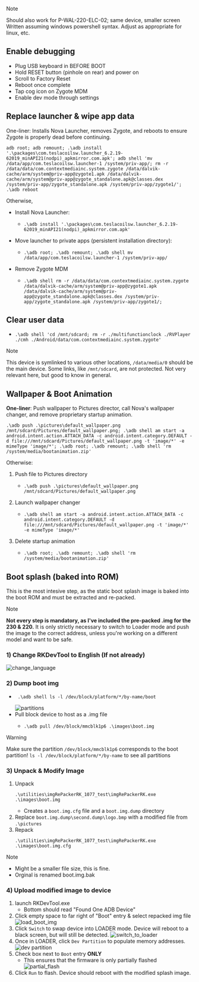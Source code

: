 > [!NOTE]
> Should also work for P-WAL-220-ELC-02; same device, smaller screen
> Written assuming windows powershell syntax. Adjust as appropriate for linux, etc.

## Enable debugging
- Plug USB keyboard in BEFORE BOOT
- Hold RESET button (pinhole on rear) and power on
- Scroll to Factory Reset
- Reboot once complete
- Tap cog icon on Zygote MDM
- Enable dev mode through settings

## Replace launcher & wipe app data

One-liner: Installs Nova Launcher, removes Zygote, and reboots to ensure Zygote is properly dead before continuing.
```
adb root; adb remount; .\adb install '.\packages\com.teslacoilsw.launcher_6.2.19-62019_minAPI21(nodpi)_apkmirror.com.apk'; adb shell 'mv /data/app/com.teslacoilsw.launcher-1 /system/priv-app/; rm -r /data/data/com.contextmediainc.system.zygote /data/dalvik-cache/arm/system@priv-app@zygote1.apk /data/dalvik-cache/arm/system@priv-app@zygote_standalone.apk@classes.dex /system/priv-app/zygote_standalone.apk /system/priv-app/zygote1/'; .\adb reboot
```
Otherwise, 
- Install Nova Launcher:
  - ```
    .\adb install '.\packages\com.teslacoilsw.launcher_6.2.19-62019_minAPI21(nodpi)_apkmirror.com.apk'
    ```
- Move launcher to private apps (persistent installation directory):
  - ```
    .\adb root; .\adb remount; .\adb shell mv /data/app/com.teslacoilsw.launcher-1 /system/priv-app/
    ```
- Remove Zygote MDM
  - ```
    .\adb shell rm -r /data/data/com.contextmediainc.system.zygote /data/dalvik-cache/arm/system@priv-app@zygote1.apk /data/dalvik-cache/arm/system@priv-app@zygote_standalone.apk@classes.dex /system/priv-app/zygote_standalone.apk /system/priv-app/zygote1/;
    ```



## Clear user data
- ```
  .\adb shell 'cd /mnt/sdcard; rm -r ./multifunctionclock ./RVPlayer ./cmh ./Android/data/com.contextmediainc.system.zygote'
  ```
> [!NOTE]
> This device is symlinked to various other locations, `/data/media/0` should be the main device. Some links, like `/mnt/sdcard`, are not protected. Not very relevant here, but good to know in general.

## Wallpaper & Boot Animation
**One-liner**: Push wallpaper to Pictures director, call Nova's wallpaper changer, and remove proprietary startup animation.
```
.\adb push .\pictures\default_wallpaper.png /mnt/sdcard/Pictures/default_wallpaper.png; .\adb shell am start -a android.intent.action.ATTACH_DATA -c android.intent.category.DEFAULT -d file:///mnt/sdcard/Pictures/default_wallpaper.png -t 'image/*' -e mimeType 'image/*'; .\adb root; .\adb remount; .\adb shell 'rm /system/media/bootanimation.zip'
```
Otherwise:
1. Push file to Pictures directory
   - ```
     .\adb push .\pictures\default_wallpaper.png /mnt/sdcard/Pictures/default_wallpaper.png
     ```
2. Launch wallpaper changer
   - ```
     .\adb shell am start -a android.intent.action.ATTACH_DATA -c android.intent.category.DEFAULT -d file:///mnt/sdcard/Pictures/default_wallpaper.png -t 'image/*' -e mimeType 'image/*'
     ```
3. Delete startup animation
   - ```
     .\adb root; .\adb remount; .\adb shell 'rm /system/media/bootanimation.zip'
     ```

## Boot splash (baked into ROM)
This is the most intesive step, as the static boot splash image is baked into the boot ROM and must be extracted and re-packed. 

> [!NOTE]
> **Not every step is mandatory, as I've included the pre-packed .img for the 230 & 220.** It is only strictly necessary to switch to Loader mode and push the image to the correct address, unless you're working on a different model and want to be safe.

### 1) Change RKDevTool to English (If not already)
![change_language](https://github.com/JohnHeinlein/testing_notes/assets/29853148/e08cdfcf-b7cc-4905-a60f-86baf778318d) 

### 2) Dump boot img
   - ```
      .\adb shell ls -l /dev/block/platform/*/by-name/boot
      ```
      ![partitions](https://github.com/JohnHeinlein/testing_notes/assets/29853148/5590091c-d806-4a05-913f-e825b94ebf8c)
   - Pull block device to host as a .img file
      - ```
        .\adb pull /dev/block/mmcblk1p6 .\images\boot.img
        ```
> [!WARNING]
> Make sure the partition `/dev/block/mmcblk1p6` corresponds to the boot partition!
> `ls -l /dev/block/platform/*/by-name` to see all partitions

### 3) Unpack & Modify Image
   1) Unpack
      ```
      .\utilities\imgRePackerRK_1077_test\imgRePackerRK.exe .\images\boot.img
      ```
      - Creates a `boot.img.cfg` file and a `boot.img.dump` directory
   3) Replace `boot.img.dump\second.dump\logo.bmp` with a modified file from `.\pictures`
   4) Repack
      ```
      .\utilities\imgRePackerRK_1077_test\imgRePackerRK.exe .\images\boot.img.cfg
      ```
> [!NOTE]
> - Might be a smaller file size, this is fine.
> - Orginal is renamed boot.img.bak

### 4) Upload modified image to device
   1) launch RKDevTool.exe
      -  Bottom should read "Found One ADB Device"
   3) Click empty space to far right of "Boot" entry & select repacked img file
   ![load_boot_img](https://github.com/JohnHeinlein/testing_notes/assets/29853148/e9cdb447-d3e0-4cad-b442-37961d0bf739)
   5) Click `Switch` to swap device into LOADER mode. Device will reboot to a black screen, but will still be detected.
   ![switch_to_loader](https://github.com/JohnHeinlein/testing_notes/assets/29853148/78b501e4-12d5-42ff-9982-e18d74b4e42c)
   7) Once in LOADER, click `Dev Partition` to populate memory addresses.
   ![dev partition](https://github.com/JohnHeinlein/testing_notes/assets/29853148/daa822bd-a870-4b94-9cba-c9a24b74b837)
   9) Check box next to `Boot` entry **ONLY**
      - This ensures that the firmware is only partially flashed
   ![partial_flash](https://github.com/JohnHeinlein/testing_notes/assets/29853148/cfff1032-48a8-4eef-acb8-9211136767b6)
   10) Click `Run` to flash. Device should reboot with the modified splash image.
